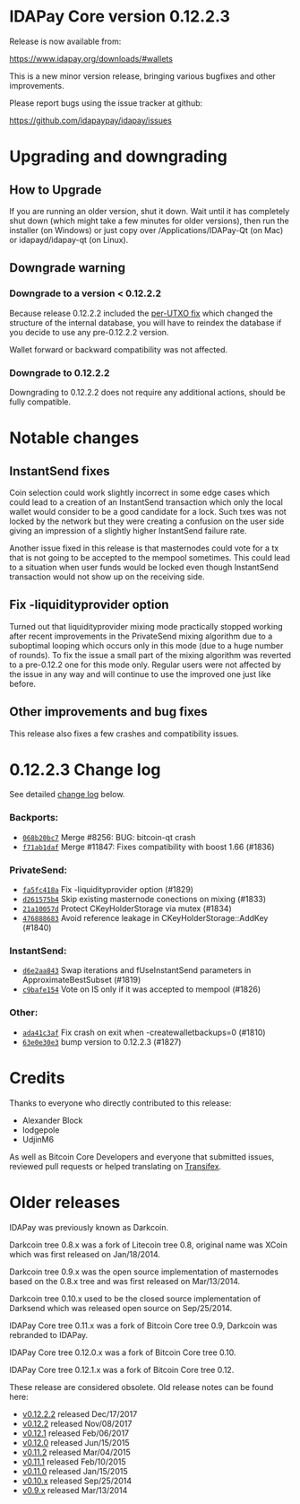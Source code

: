IDAPay Core version 0.12.2.3
==========================

Release is now available from:

  <https://www.idapay.org/downloads/#wallets>

This is a new minor version release, bringing various bugfixes and other
improvements.

Please report bugs using the issue tracker at github:

  <https://github.com/idapaypay/idapay/issues>


Upgrading and downgrading
=========================

How to Upgrade
--------------

If you are running an older version, shut it down. Wait until it has completely
shut down (which might take a few minutes for older versions), then run the
installer (on Windows) or just copy over /Applications/IDAPay-Qt (on Mac) or
idapayd/idapay-qt (on Linux).

Downgrade warning
-----------------

### Downgrade to a version < 0.12.2.2

Because release 0.12.2.2 included the [per-UTXO fix](release-notes/idapay/release-notes-0.12.2.2.md#per-utxo-fix)
which changed the structure of the internal database, you will have to reindex
the database if you decide to use any pre-0.12.2.2 version.

Wallet forward or backward compatibility was not affected.

### Downgrade to 0.12.2.2

Downgrading to 0.12.2.2 does not require any additional actions, should be
fully compatible.

Notable changes
===============

InstantSend fixes
-----------------

Coin selection could work slightly incorrect in some edge cases which could
lead to a creation of an InstantSend transaction which only the local wallet
would consider to be a good candidate for a lock. Such txes was not locked by
the network but they were creating a confusion on the user side giving an
impression of a slightly higher InstantSend failure rate.

Another issue fixed in this release is that masternodes could vote for a tx
that is not going to be accepted to the mempool sometimes. This could lead to
a situation when user funds would be locked even though InstantSend transaction
would not show up on the receiving side.

Fix -liquidityprovider option
-----------------------------

Turned out that liquidityprovider mixing mode practically stopped working after
recent improvements in the PrivateSend mixing algorithm due to a suboptimal
looping which occurs only in this mode (due to a huge number of rounds). To fix
the issue a small part of the mixing algorithm was reverted to a pre-0.12.2 one
for this mode only. Regular users were not affected by the issue in any way and
will continue to use the improved one just like before.

Other improvements and bug fixes
--------------------------------

This release also fixes a few crashes and compatibility issues.


0.12.2.3 Change log
===================

See detailed [change log](https://github.com/idapaypay/idapay/compare/v0.12.2.2...idapaypay:v0.12.2.3) below.

### Backports:
- [`068b20bc7`](https://github.com/idapaypay/idapay/commit/068b20bc7) Merge #8256: BUG: bitcoin-qt crash
- [`f71ab1daf`](https://github.com/idapaypay/idapay/commit/f71ab1daf) Merge #11847: Fixes compatibility with boost 1.66 (#1836)

### PrivateSend:
- [`fa5fc418a`](https://github.com/idapaypay/idapay/commit/fa5fc418a) Fix -liquidityprovider option (#1829)
- [`d261575b4`](https://github.com/idapaypay/idapay/commit/d261575b4) Skip existing masternode conections on mixing (#1833)
- [`21a10057d`](https://github.com/idapaypay/idapay/commit/21a10057d) Protect CKeyHolderStorage via mutex (#1834)
- [`476888683`](https://github.com/idapaypay/idapay/commit/476888683) Avoid reference leakage in CKeyHolderStorage::AddKey (#1840)

### InstantSend:
- [`d6e2aa843`](https://github.com/idapaypay/idapay/commit/d6e2aa843) Swap iterations and fUseInstantSend parameters in ApproximateBestSubset (#1819)
- [`c9bafe154`](https://github.com/idapaypay/idapay/commit/c9bafe154) Vote on IS only if it was accepted to mempool (#1826)

### Other:
- [`ada41c3af`](https://github.com/idapaypay/idapay/commit/ada41c3af) Fix crash on exit when -createwalletbackups=0 (#1810)
- [`63e0e30e3`](https://github.com/idapaypay/idapay/commit/63e0e30e3) bump version to 0.12.2.3 (#1827)

Credits
=======

Thanks to everyone who directly contributed to this release:

- Alexander Block
- lodgepole
- UdjinM6

As well as Bitcoin Core Developers and everyone that submitted issues,
reviewed pull requests or helped translating on
[Transifex](https://www.transifex.com/projects/p/idapay/).


Older releases
==============

IDAPay was previously known as Darkcoin.

Darkcoin tree 0.8.x was a fork of Litecoin tree 0.8, original name was XCoin
which was first released on Jan/18/2014.

Darkcoin tree 0.9.x was the open source implementation of masternodes based on
the 0.8.x tree and was first released on Mar/13/2014.

Darkcoin tree 0.10.x used to be the closed source implementation of Darksend
which was released open source on Sep/25/2014.

IDAPay Core tree 0.11.x was a fork of Bitcoin Core tree 0.9,
Darkcoin was rebranded to IDAPay.

IDAPay Core tree 0.12.0.x was a fork of Bitcoin Core tree 0.10.

IDAPay Core tree 0.12.1.x was a fork of Bitcoin Core tree 0.12.

These release are considered obsolete. Old release notes can be found here:

- [v0.12.2.2](release-notes/idapay/release-notes-0.12.2.2.md) released Dec/17/2017
- [v0.12.2](release-notes/idapay/release-notes-0.12.2.md) released Nov/08/2017
- [v0.12.1](release-notes/idapay/release-notes-0.12.1.md) released Feb/06/2017
- [v0.12.0](release-notes/idapay/release-notes-0.12.0.md) released Jun/15/2015
- [v0.11.2](release-notes/idapay/release-notes-0.11.2.md) released Mar/04/2015
- [v0.11.1](release-notes/idapay/release-notes-0.11.1.md) released Feb/10/2015
- [v0.11.0](release-notes/idapay/release-notes-0.11.0.md) released Jan/15/2015
- [v0.10.x](release-notes/idapay/release-notes-0.10.0.md) released Sep/25/2014
- [v0.9.x](release-notes/idapay/release-notes-0.9.0.md) released Mar/13/2014


